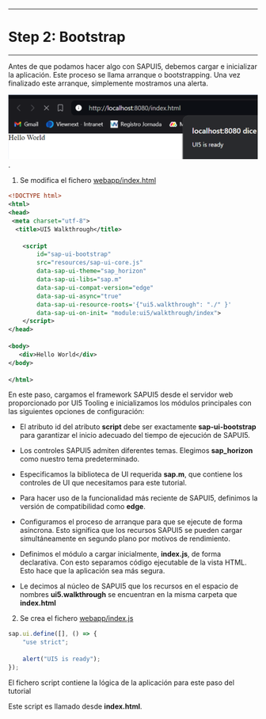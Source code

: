 ******************
# Step 2: Bootstrap
******************

Antes de que podamos hacer algo con SAPUI5, debemos cargar e inicializar la aplicación.
Este proceso se llama arranque o bootstrapping.
Una vez finalizado este arranque, simplemente mostramos una alerta.



![saludar](webapp/img/boot.png).



1. Se modifica el fichero [webapp/index.html](webapp/index.html)

``` XML
<!DOCTYPE html>
<html>
<head>
 <meta charset="utf-8">
  <title>UI5 Walkthrough</title>

    <script
        id="sap-ui-bootstrap" 
        src="resources/sap-ui-core.js"       
        data-sap-ui-theme="sap_horizon"
        data-sap-ui-libs="sap.m" 
        data-sap-ui-compat-version="edge" 
        data-sap-ui-async="true"        
        data-sap-ui-resource-roots='{"ui5.walkthrough": "./" }'
        data-sap-ui-on-init= "module:ui5/walkthrough/index">
    </script>
</head>

<body>
   <div>Hello World</div>
</body>

</html>
```


En este paso, cargamos el framework SAPUI5 desde el servidor web proporcionado por UI5 Tooling e inicializamos los módulos principales con las siguientes opciones de configuración:


- El atributo id del atributo **script** debe ser exactamente **sap-ui-bootstrap** 
para garantizar el inicio adecuado del tiempo de ejecución de SAPUI5.


- Los controles SAPUI5 admiten diferentes temas. 
Elegimos **sap_horizon** como nuestro tema predeterminado.


- Especificamos la biblioteca de UI requerida **sap.m**, que contiene los controles de UI que necesitamos para este tutorial.


- Para hacer uso de la funcionalidad más reciente de SAPUI5, definimos la versión de compatibilidad como **edge**.


- Configuramos el proceso de arranque para que se ejecute de forma asíncrona. 
Esto significa que los recursos SAPUI5 se pueden cargar simultáneamente en segundo plano 
por motivos de rendimiento.


- Definimos el módulo a cargar inicialmente, **index.js**, de forma declarativa. 
Con esto separamos código ejecutable de la vista HTML. Esto hace que la aplicación sea más segura. 


- Le decimos al núcleo de SAPUI5 que los recursos en el espacio de nombres **ui5.walkthrough** se encuentran en la misma carpeta que **index.html**



2. Se crea el fichero [webapp/index.js](webapp/index.js)


``` js
sap.ui.define([], () => {
    "use strict";
    
    alert("UI5 is ready");
});
```


El fichero script contiene la lógica de la aplicación para este paso del tutorial

 
Este script es llamado desde **index.html**.
